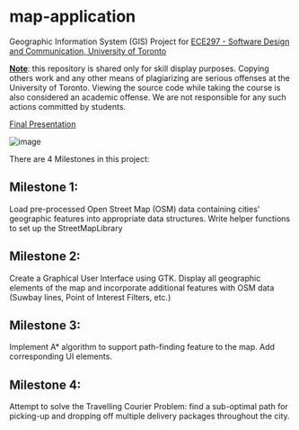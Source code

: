 # map-application
Geographic Information System (GIS) Project for [ECE297 - Software Design and Communication, University of Toronto](https://exams.skule.ca/exams/ECE297H1_20211_651622810357syllabus.pdf)

<b><ins>Note</ins></b>: this repository is shared only for skill display purposes. Copying others work and any other means of plagiarizing are serious offenses at the University of Toronto. Viewing the source code while taking the course is also considered an academic offense. We are not responsible for any such actions committed by students.

[Final Presentation](https://docs.google.com/presentation/d/1JwBw1Ba6oGBfa2be1LEtnXdPn5XN4cSdRIS5KA9OF58/edit#slide=id.g23b65494bde_137_263)

![image](https://user-images.githubusercontent.com/108838237/235533905-75917550-a16a-4b74-bf5c-5350cc3a994e.png)

There are 4 Milestones in this project:

## Milestone 1: 
Load pre-processed Open Street Map (OSM) data containing cities' geographic features into appropriate data structures. Write helper functions to set up the StreetMapLibrary

## Milestone 2:
Create a Graphical User Interface using GTK. Display all geographic elements of the map and incorporate additional features with OSM data  (Suwbay lines, Point of Interest Filters, etc.)

## Milestone 3:
Implement A* algorithm to support path-finding feature to the map. Add corresponding UI elements.

## Milestone 4:
Attempt to solve the Travelling Courier Problem: find a sub-optimal path for picking-up and dropping off multiple delivery packages throughout the city.

